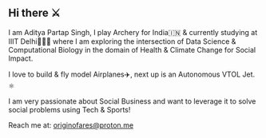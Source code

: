 ## Hi there ⚔️

I am Aditya Partap Singh, I play Archery for India🇮🇳 & currently studying at IIIT Delhi👨🏻‍💻 where I am exploring the intersection of Data Science & Computational Biology in the domain of Health & Climate Change for Social Impact.

I love to build & fly model Airplanes✈️, next up is an Autonomous VTOL Jet. ⚛️

I am very passionate about Social Business and want to leverage it to solve social problems using Tech & Sports!

Reach me at: originofares@proton.me
